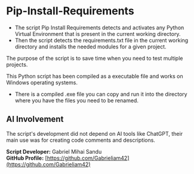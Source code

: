 # Pip-Install-Requirements

* The script Pip Install Requirements detects and activates any Python Virtual Environment that is present in the current working directory.
* Then the script detects the requirements.txt file in the current working directory and installs the needed modules for a given project.

The purpose of the script is to save time when you need to test multiple projects.


This Python script has been compiled as a executable file and works on Windows operating systems.
* There is a compiled .exe file you can copy and run it into the directory where you have the files you need to be renamed.



## AI Involvement

The script's development did not depend on AI tools like ChatGPT, their main use was for creating code comments and descriptions.



**Script Developer:** Gabriel Mihai Sandu  
**GitHub Profile:** [https://github.com/Gabrieliam42](https://github.com/Gabrieliam42)

